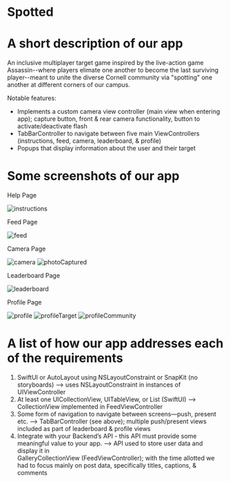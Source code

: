 # Spotted

# A short description of our app

An inclusive multiplayer target game inspired by the live-action game Assassin--where players elimate one another to become the last surviving player--meant to unite the diverse Cornell community via "spotting" one another at different corners of our campus.

  Notable features:
  
  - Implements a custom camera view controller (main view when entering app); capture button, front & rear camera functionality, button to    
    activate/deactivate flash
  - TabBarController to navigate between five main ViewControllers (instructions, feed, camera, leaderboard, & profile)
  - Popups that display information about the user and their target

# Some screenshots of our app

Help Page

![instructions](https://user-images.githubusercontent.com/118781810/205428762-3fb5338a-bd13-4f96-86cf-a2162c8f65f8.jpeg)

Feed Page

![feed](https://user-images.githubusercontent.com/118781810/205428771-0f5dd82c-927e-4111-9eb4-c4e6f58a8bd5.jpeg)

Camera Page

![camera](https://user-images.githubusercontent.com/118781810/205428782-42cd9347-58d4-4e68-a607-9f5960feec74.jpeg)
![photoCaptured](https://user-images.githubusercontent.com/118781810/205428789-98a6ba1d-2828-453d-a0a2-d41aa1af47f1.jpeg)

Leaderboard Page

![leaderboard](https://user-images.githubusercontent.com/118781810/205428794-362088ea-1881-43e6-b171-b74351fb0307.jpeg)

Profile Page

![profile](https://user-images.githubusercontent.com/118781810/205428795-2f95c066-8f99-4666-8a1e-545cf9d27530.jpeg)
![profileTarget](https://user-images.githubusercontent.com/118781810/205428797-46ec1aa7-7392-4165-ac21-a36fa193e802.jpeg)
![profileCommunity](https://user-images.githubusercontent.com/118781810/205428801-61f79869-e9f4-4e98-9c05-faffabd6e0c8.jpeg)


# A list of how our app addresses each of the requirements
  
  1. SwiftUI or AutoLayout using NSLayoutConstraint or SnapKit (no storyboards) --> uses NSLayoutConstraint in instances of UIViewController
  2. At least one UICollectionView, UITableView, or List (SwiftUI) --> CollectionView implemented in FeedViewController
  3. Some form of navigation to navigate between screens—push, present etc. --> TabBarController (see above); multiple push/present views included as part 
     of leaderboard & profile views
  5. Integrate with your Backend’s API - this API must provide some meaningful value to your app. --> API used to store user data and display it in         
     GalleryCollectionView (FeedViewController); with the time allotted we had to focus mainly on post data, specifically titles, captions, & comments 
